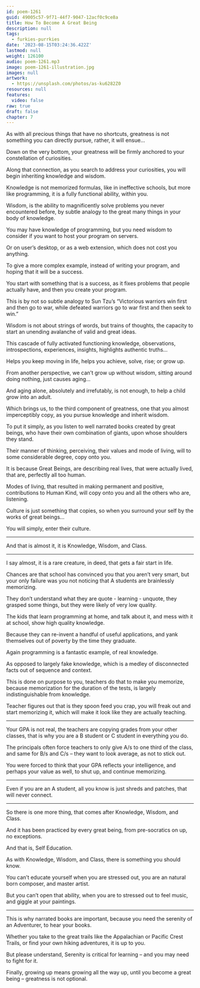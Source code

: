 ```yaml
---
id: poem-1261
guid: 49005c57-9f71-44f7-9047-12acf0c9ce8a
title: How To Become A Great Being
description: null
tags:
  - furkies-purrkies
date: '2023-08-15T03:24:36.422Z'
lastmod: null
weight: 126100
audio: poem-1261.mp3
image: poem-1261-illustration.jpg
images: null
artwork:
  - https://unsplash.com/photos/as-ku6282Z0
resources: null
features:
  video: false
raw: true
draft: false
chapter: 7
---
```


As with all precious things that have no shortcuts,
greatness is not something you can directly pursue, rather, it will ensue...

Down on the very bottom,
your greatness will be firmly anchored to your constellation of curiosities.

Along that connection, as you search to address your curiosities,
you will begin inheriting knowledge and wisdom.

Knowledge is not memorized formulas, like in ineffective schools,
but more like programming, it is a fully functional ability, within you.

Wisdom, is the ability to magnificently solve problems you never encountered before,
by subtle analogy to the great many things in your body of knowledge.

You may have knowledge of programming,
but you need wisdom to consider if you want to host your program on servers.

Or on user’s desktop, or as a web extension,
which does not cost you anything.

To give a more complex example, instead of writing your program,
and hoping that it will be a success.

You start with something that is a success, as it fixes problems that people actually have,
and then you create your program.

This is by not so subtle analogy to Sun Tzu’s
“Victorious warriors win first and then go to war, while defeated warriors go to war first and then seek to win.”

Wisdom is not about strings of words, but trains of thoughts,
the capacity to start an unending avalanche of valid and great ideas.

This cascade of fully activated functioning knowledge,
observations, introspections, experiences, insights, highlights authentic truths…

Helps you keep moving in life,
helps you achieve, solve, rise; or grow up.

From another perspective, we can’t grow up without wisdom,
sitting around doing nothing, just causes aging…

And aging alone,
absolutely and irrefutably, is not enough, to help a child grow into an adult.

Which brings us, to the third component of greatness,
one that you almost imperceptibly copy, as you pursue knowledge and inherit wisdom.

To put it simply, as you listen to well narrated books created by great beings,
who have their own combination of giants, upon whose shoulders they stand.

Their manner of thinking, perceiving, their values and mode of living,
will to some considerable degree, copy onto you.

It is because Great Beings, are describing real lives,
that were actually lived, that are, perfectly all too human.

Modes of living, that resulted in making permanent and positive,
contributions to Human Kind, will copy onto you and all the others who are, listening.

Culture is just something that copies,
so when you surround your self by the works of great beings…

You will simply,
enter their culture.

---

And that is almost it,
it is Knowledge, Wisdom, and Class.

---

I say almost, it is a rare creature, in deed,
that gets a fair start in life.

Chances are that school has convinced you that you aren’t very smart,
but your only failure was you not noticing that A students are brainlessly memorizing.

They don’t understand what they are quote - learning - unquote,
they grasped some things, but they were likely of very low quality.

The kids that learn programming at home,
and talk about it, and mess with it at school, show high quality knowledge.

Because they can re-invent a handful of useful applications,
and yank themselves out of poverty by the time they graduate.

Again programming is a fantastic example,
of real knowledge.

As opposed to largely fake knowledge,
which is a medley of disconnected facts out of sequence and context.

This is done on purpose to you, teachers do that to make you memorize,
because memorization for the duration of the tests, is largely indistinguishable from knowledge.

Teacher figures out that is they spoon feed you crap,
you will freak out and start memorizing it, which will make it look like they are actually teaching.

---

Your GPA is not real, the teachers are copying grades from your other classes,
that is why you are a B student or C student in everything you do.

The principals often force teachers to only give A/s to one third of the class,
and same for B/s and C/s – they want to look average, as not to stick out.

You were forced to think that your GPA reflects your intelligence,
and perhaps your value as well, to shut up, and continue memorizing.

---

Even if you are an A student,
all you know is just shreds and patches, that will never connect.

---

 So there is one more thing,
that comes after Knowledge, Wisdom, and Class.

And it has been practiced by every great being, from pre-socratics on up,
no exceptions.

And that is,
Self Education.

As with Knowledge, Wisdom, and Class,
there is something you should know.

You can’t educate yourself when you are stressed out,
you are an natural born composer, and master artist.

But you can’t open that ability,
when you are to stressed out to feel music, and giggle at your paintings.

---

This is why narrated books are important,
because you need the serenity of an Adventurer, to hear your books.

Whether you take to the great trails like the Appalachian or Pacific Crest Trails,
or find your own hiking adventures, it is up to you.

But please understand,
Serenity is critical for learning – and you may need to fight for it.

Finally, growing up means growing all the way up,
until you become a great being – greatness is not optional.
